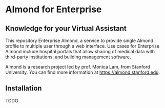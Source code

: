 # Almond for Enterprise

## Knowledge for your Virtual Assistant

This repository Enterprise Almond, a service to provide single Almond profile to multiple
user through a web interface. Use cases for Enterprise Almond include hospital portals
that allow sharing of medical data with third-party institutions, and building management
software. 

Almond is a research project led by prof. Monica Lam, from Stanford University.  You can find more
information at <https://almond.stanford.edu>.

## Installation

TODO
